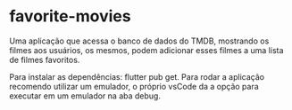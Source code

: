 # favorite-movies
Uma aplicação que acessa o banco de dados do TMDB, mostrando os filmes aos usuários, os mesmos, podem adicionar esses filmes a uma lista de filmes favoritos.

Para instalar as dependências: flutter pub get.
Para rodar a aplicação recomendo utilizar um emulador, o próprio vsCode da a opção para executar em um emulador na aba debug.
